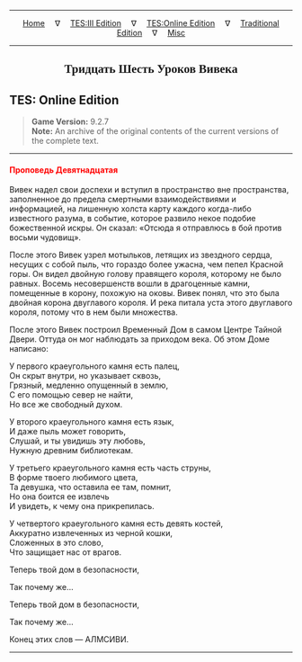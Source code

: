 
---

<!-- Jekyll Page Links -->

<center>
<a href="../../../../index.html">Home</a>
&emsp;&nabla;&emsp;
<a href="../../../index-tes3.html">TES:III Edition</a>
&emsp;&nabla;&emsp;
<a href="../../../index-teso.html">TES:Online Edition</a>
&emsp;&nabla;&emsp;
<a href="../../../index-traditional.html">Traditional Edition</a>
&emsp;&nabla;&emsp;
<a href="../../../index-misc.html">Misc</a>
</center>

<!-- Markdown Body Below: -->

---

<center>
<h2><span style="font-family:Georgia">Тридцать Шесть Уроков Вивека</span></h2>
</center>

## TES: Online Edition

> __Game Version:__ 9.2.7\
> __Note:__ An archive of the original contents of the current versions of the complete text.

---

#### <span style="color:red">Проповедь Девятнадцатая</span>

Вивек надел свои доспехи и вступил в пространство вне пространства, заполненное до предела смертными взаимодействиями и информацией, на лишенную холста карту каждого когда-либо известного разума, в событие, которое развило некое подобие божественной искры. Он сказал: «Отсюда я отправлюсь в бой против восьми чудовищ».

После этого Вивек узрел мотыльков, летящих из звездного сердца, несущих с собой пыль, что гораздо более ужасна, чем пепел Красной горы. Он видел двойную голову правящего короля, которому не было равных. Восемь несовершенств вошли в драгоценные камни, помещенные в корону, похожую на оковы. Вивек понял, что это была двойная корона двуглавого короля. И река питала уста этого двуглавого короля, потому что в нем были множества.

После этого Вивек построил Временный Дом в самом Центре Тайной Двери. Оттуда он мог наблюдать за приходом века. Об этом Доме написано:

У первого краеугольного камня есть палец,\
Он скрыт внутри, но указывает сквозь,\
Грязный, медленно опущенный в землю,\
С его помощью север не найти,\
Но все же свободный духом.

У второго краеугольного камня есть язык,\
И даже пыль может говорить,\
Слушай, и ты увидишь эту любовь,\
Нужную древним библиотекам.

У третьего краеугольного камня есть часть струны,\
В форме твоего любимого цвета,\
Та девушка, что оставила ее там, помнит,\
Но она боится ее извлечь\
И увидеть, к чему она прикрепилась.

У четвертого краеугольного камня есть девять костей,\
Аккуратно извлеченных из черной кошки,\
Сложенных в это слово,\
Что защищает нас от врагов.

Теперь твой дом в безопасности,

Так почему же...

Теперь твой дом в безопасности,

Так почему же...

Конец этих слов — АЛМСИВИ.

---
